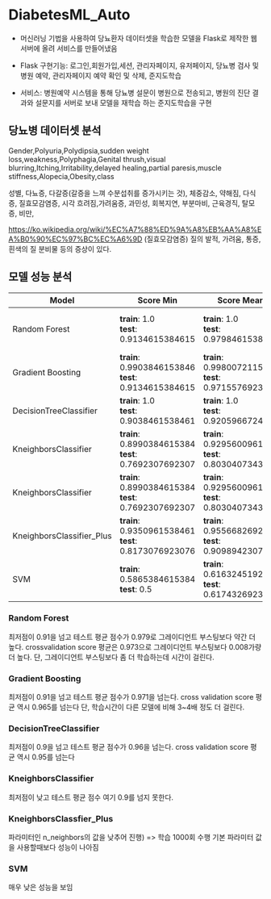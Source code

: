 # DiabetesML_Auto



* 머신러닝 기법을 사용하여 당뇨환자 데이터셋을 학습한 모델을 Flask로 제작한 웹서버에 올려 서비스를 만들어냈음 
* Flask 구현기능: 로그인,회원가입,세션, 관리자페이지, 유저페이지, 당뇨병 검사 및 병원 예약, 관리자페이지 예약 확인 및 삭제, 준지도학습

* 서비스: 병원예약 시스템을 통해 당뇨병 설문이 병원으로 전송되고, 병원의 진단 결과와 설문지를 서버로 보내 모델을 재학습 하는 준지도학습을 구현


## 당뇨병 데이터셋 분석

Gender,Polyuria,Polydipsia,sudden weight loss,weakness,Polyphagia,Genital thrush,visual blurring,Itching,Irritability,delayed healing,partial paresis,muscle stiffness,Alopecia,Obesity,class

성별, 다뇨증, 다갈증(갈증을 느껴 수분섭취를 증가시키는 것), 체중감소, 약해짐, 다식증, 질효모감염증, 시각 흐려짐,가려움증, 과민성, 회복지연, 부분마비, 근육경직, 탈모증, 비만, 

https://ko.wikipedia.org/wiki/%EC%A7%88%ED%9A%A8%EB%AA%A8%EA%B0%90%EC%97%BC%EC%A6%9D
(질효모감염증) 질의 발적, 가려움, 통증, 흰색의 질 분비물 등의 증상이 있다.


## 모델 성능 분석


|        Model      |   Score Min   |   Score Mean   |   Cross Score Min   |   Cross Score Mean   |
|-------------------|---------------|----------------|---------------------|----------------------|
| Random Forest     | <b>train</b>: 1.0 <br><b>test</b>: 0.9134615384615 | <b>train</b>: 1.0 <br><b>test</b>: 0.9798461538461 | <b>train</b>: 0.9993975903614 <br><b>test</b>: 0.9496270797475 | <b>train</b>: 0.9999993975903 <br><b>test</b>: 0.9730432013769 |
| Gradient Boosting     | <b>train</b>: 0.9903846153846 <br><b>test</b>: 0.9134615384615 | <b>train</b>: 0.9980072115384 <br><b>test</b>: 0.9715576923076 | <b>train</b>: 0.9963963963963 <br><b>test</b>: 0.9374641422834 | <b>train</b>: 0.9994549314374 <br><b>test</b>: 0.9655523235800 |
| DecisionTreeClassifier     | <b>train</b>: 1.0 <br><b>test</b>: 0.9038461538461 | <b>train</b>: 1.0 <br><b>test</b>: 0.9205966724039 | <b>train</b>: 1.0<br><b>test</b>: 0.9205966724039 | <b>train</b>: 1.0  <br><b>test</b>: 0.9547946643717 |
| KneighborsClassifier     | <b>train</b>: 0.8990384615384 <br><b>test</b>: 0.7692307692307 | <b>train</b>: 0.9295600961538<br><b>test</b>: 0.8030407343660 | <b>train</b>: 0.8912207388111<br><b>test</b>: 0.8030407343660 | <b>train</b>: 0.915234163681  <br><b>test</b>: 0.8588829030407 |
| KneighborsClassifier     | <b>train</b>: 0.8990384615384 <br><b>test</b>: 0.7692307692307 | <b>train</b>: 0.9295600961538<br><b>test</b>: 0.8030407343660 | <b>train</b>: 0.8912207388111<br><b>test</b>: 0.8030407343660 | <b>train</b>: 0.915234163681  <br><b>test</b>: 0.8588829030407 |
| KneighborsClassifier_Plus     | <b>train</b>: 0.9350961538461 <br><b>test</b>: 0.8173076923076 | <b>train</b>: 0.9556682692307<br><b>test</b>: 0.9098942307692 | <b>train</b>: 0.9302923405333<br><b>test</b>: 0.8486230636833 | <b>train</b>: 0.9499196334889  <br><b>test</b>: 0.893440562248 |
| SVM    | <b>train</b>: 0.5865384615384 <br><b>test</b>: 0.5 | <b>train</b>: 0.6163245192307<br><b>test</b>: 0.6174326923076 | <b>train</b>: 0.5865389485871<br><b>test</b>: 0.5841652323580 | <b>train</b>: 0.6158167842541  <br><b>test</b>: 0.6153324440619 |


### Random Forest
최저점이 0.91을 넘고 테스트 평균 점수가 0.979로 그레이디언트 부스팅보다 약간 더 높다. 
crossvalidation score 평균은 0.973으로 그레이디언트 부스팅보다 0.008가량 더 높다.
단, 그레이디언트 부스팅보다 좀 더 학습하는데 시간이 걸린다.

### Gradient Boosting
최저점이 0.91을 넘고 테스트 평균 점수가 0.971을 넘는다. cross validation score 평균 역시 0.965를 넘는다
단, 학습시간이 다른 모델에 비해 3~4배 정도 더 걸린다.

### DecisionTreeClassifier
최저점이 0.9을 넘고 테스트 평균 점수가 0.96을 넘는다. cross validation score 평균 역시 0.95를 넘는다

### KneighborsClassifier
최저점이 낮고 테스트 평균 점수 여기 0.9를 넘지 못한다.


### KneighborsClassfier_Plus
파라미터인 n_neighbors의 값을 낮추어 진행) => 학습 1000회 수행 
기본 파라미터 값을 사용할때보다 성능이 나아짐

### SVM
매우 낮은 성능을 보임
